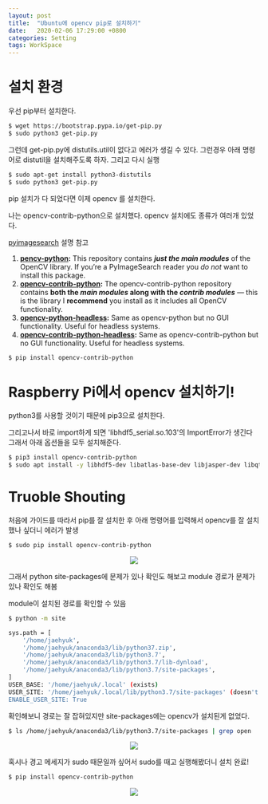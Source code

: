 ```yaml
---
layout: post
title:  "Ubuntu에 opencv pip로 설치하기"
date:   2020-02-06 17:29:00 +0800
categories: Setting
tags: WorkSpace
--- 
```


# 설치 환경

우선 pip부터 설치한다.

```bash
$ wget https://bootstrap.pypa.io/get-pip.py
$ sudo python3 get-pip.py
```

그런데 get-pip.py에 distutils.util이 없다고 에러가 생길 수 있다. 그런경우 아래 명령어로 distutil을 설치해주도록 하자. 그리고 다시 실행

```bash
$ sudo apt-get install python3-distutils
$ sudo python3 get-pip.py
```

pip 설치가 다 되었다면 이제 opencv 를 설치한다.

나는 opencv-contrib-python으로 설치했다. opencv 설치에도 종류가 여러개 있었다.

[pyimagesearch](https://www.pyimagesearch.com/2018/09/19/pip-install-opencv/) 설명 참고

1. **[pencv-python](https://pypi.org/project/opencv-python/):** This repository contains ***just the main modules*** of the OpenCV library. If you’re a PyImageSearch reader you *do not* want to install this package.
2. **[opencv-contrib-python](https://pypi.org/project/opencv-contrib-python/):** The opencv-contrib-python repository contains **both the *main modules* along with the *contrib modules*** — this is the library I **recommend** you install as it includes all OpenCV functionality.
3. **[opencv-python-headless](https://pypi.org/project/opencv-python-headless/):** Same as opencv-python but no GUI functionality. Useful for headless systems.
4. **[opencv-contrib-python-headless](https://pypi.org/project/opencv-contrib-python-headless/):** Same as opencv-contrib-python but no GUI functionality. Useful for headless systems.

```bash
$ pip install opencv-contrib-python 
```

# Raspberry Pi에서 opencv 설치하기!

python3를 사용할 것이기 때문에 pip3으로 설치한다. 

그리고나서 바로 import하게 되면 'libhdf5_serial.so.103'의 ImportError가 생긴다 그래서 아래 옵션들을 모두 설치해준다.

```bash
$ pip3 install opencv-contrib-python
$ sudo apt install -y libhdf5-dev libatlas-base-dev libjasper-dev libqtgui4 libqt4-test
```
# Truoble Shouting

처음에 가이드를 따라서 pip를 잘 설치한 후 아래 명령어를 입력해서 opencv를 잘 설치했나 싶더니 에러가 발생

```bash
$ sudo pip install opencv-contrib-python
```

<p align='center'>
    <img src='https://drive.google.com/uc?id=1xxI8ARZPx6V4IN3Yki_iURQFkL1W8Imn'>
</p>

그래서 python site-packages에 문제가 있나 확인도 해보고 module 경로가 문제가 있나 확인도 해봄

module이 설치된 경로를 확인할 수 있음

```bash
$ python -m site

sys.path = [
    '/home/jaehyuk',
    '/home/jaehyuk/anaconda3/lib/python37.zip',
    '/home/jaehyuk/anaconda3/lib/python3.7',
    '/home/jaehyuk/anaconda3/lib/python3.7/lib-dynload',
    '/home/jaehyuk/anaconda3/lib/python3.7/site-packages',
]
USER_BASE: '/home/jaehyuk/.local' (exists)
USER_SITE: '/home/jaehyuk/.local/lib/python3.7/site-packages' (doesn't exist)
ENABLE_USER_SITE: True
```

확인해보니 경로는 잘 잡혀있지만 site-packages에는 opencv가 설치된게 없었다.

```bash
$ ls /home/jaehyuk/anaconda3/lib/python3.7/site-packages | grep open
```

<p align='center'>
    <img src='https://drive.google.com/uc?id=1rlV4ae7CpwfgK_Ai0AuvPHio6UNp30cF'>
</p>

혹시나 경고 메세지가 sudo 때문일까 싶어서 sudo를 때고 실행해봤더니 설치 완료!

```bash
$ pip install opencv-contrib-python
```

<p align='center'>
    <img src='https://drive.google.com/uc?id=1kN2HTwB0s89kDjO9lpOF8TQvvPr_8owJ'>
</p>
